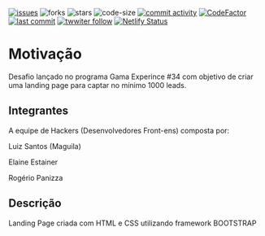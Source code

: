 [![issues](https://img.shields.io/github/issues/Gama-XP-34/landing-page)](https://github.com/Gama-XP-34/landing-page/issues)
![forks](https://img.shields.io/github/forks/Gama-XP-34/landing-page)
![stars](https://img.shields.io/github/stars/Gama-XP-34/landing-page)
![code-size](https://img.shields.io/github/Gama-XP-34/landing-page)
[![commit activity](https://img.shields.io/github/commit-activity/Gama-XP-34/landing-page)](https://github.com/Gama-XP-34/landing-page/commits)
[![CodeFactor](https://www.codefactor.io/repository/github/luizcsbh/landing-page/badge)](https://www.codefactor.io/repository/github/luizcsbh/landing-page)
[![last commit](https://img.shields.io/github/last-commit/https://github.com/Gama-XP-34/landing-page)](https://github.com/Gama-XP-34/landing-page/commits)
[![twwiter follow](https://img.shields.io/twitter/follow/luizcs?style=social)](https://twitter.com/luizcs)
[![Netlify Status](https://api.netlify.com/api/v1/badges/11feb4d3-667d-42c3-a687-05256c4ce097/deploy-status)](https://app.netlify.com/sites/landingpagxp/deploys)


# Motivação
Desafio lançado no programa Gama Experince #34 com objetivo de criar uma
landing page para captar no mínimo 1000 leads.

## Integrantes 
A equipe de Hackers (Desenvolvedores Front-ens) composta por:

Luiz Santos (Maguila)

Elaine Estainer

Rogério Panizza

## Descrição
Landing Page criada com HTML e CSS utilizando framework BOOTSTRAP 
